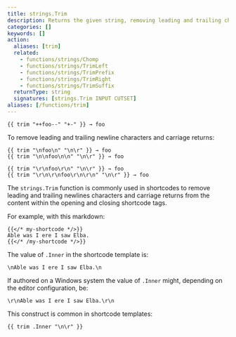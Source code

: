 ```yaml
---
title: strings.Trim
description: Returns the given string, removing leading and trailing characters specified in the cutset.
categories: []
keywords: []
action:
  aliases: [trim]
  related:
    - functions/strings/Chomp
    - functions/strings/TrimLeft
    - functions/strings/TrimPrefix
    - functions/strings/TrimRight
    - functions/strings/TrimSuffix
  returnType: string
  signatures: [strings.Trim INPUT CUTSET]
aliases: [/functions/trim]
---
```


```go-html-template
{{ trim "++foo--" "+-" }} → foo
```

To remove leading and trailing newline characters and carriage returns:

```go-html-template
{{ trim "\nfoo\n" "\n\r" }} → foo
{{ trim "\n\nfoo\n\n" "\n\r" }} → foo

{{ trim "\r\nfoo\r\n" "\n\r" }} → foo
{{ trim "\r\n\r\nfoo\r\n\r\n" "\n\r" }} → foo
```

The `strings.Trim` function is commonly used in shortcodes to remove leading and trailing newlines characters and carriage returns from the content within the opening and closing shortcode tags.

For example, with this markdown:

```text
{{</* my-shortcode */>}}
Able was I ere I saw Elba.
{{</* /my-shortcode */>}}
```

The value of `.Inner` in the shortcode template is:

```text
\nAble was I ere I saw Elba.\n
```

If authored on a Windows system the value of `.Inner` might, depending on the editor configuration, be:

```text
\r\nAble was I ere I saw Elba.\r\n
```

This construct is common in shortcode templates:

```go-html-template
{{ trim .Inner "\n\r" }}
```

